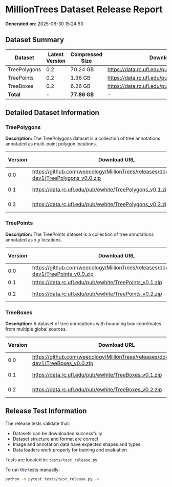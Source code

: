 # MillionTrees Dataset Release Report
**Generated on:** 2025-06-30 15:24:53

## Dataset Summary

| Dataset | Latest Version | Compressed Size | Download URL |
|---------|----------------|-----------------|--------------|
| TreePolygons | 0.2 | 70.24 GB | https://data.rc.ufl.edu/pub/ewhite/TreePolygons... |
| TreePoints | 0.2 | 1.36 GB | https://data.rc.ufl.edu/pub/ewhite/TreePoints_v... |
| TreeBoxes | 0.2 | 6.26 GB | https://data.rc.ufl.edu/pub/ewhite/TreeBoxes_v0... |
| **Total** | - | **77.86 GB** | - |

## Detailed Dataset Information

### TreePolygons

**Description:** The TreePolygons dataset is a collection of tree annotations annotated as multi-point polygon locations.

| Version | Download URL | Compressed Size | Size (MB) | Size (GB) |
|---------|-------------|-----------------|-----------|-----------|
| 0.0 | https://github.com/weecology/MillionTrees/releases/download/0.0.0-dev1/TreePolygons_v0.0.zip | 17,112,645 bytes | 16.32 | 0.02 |
| 0.1 | https://data.rc.ufl.edu/pub/ewhite/TreePolygons_v0.1.zip | 40,277,152 bytes | 38.41 | 0.04 |
| 0.2 | https://data.rc.ufl.edu/pub/ewhite/TreePolygons_v0.2.zip | 75,419,767,345 bytes | 71925.9 | 70.24 |

### TreePoints

**Description:** The TreePoints dataset is a collection of tree annotations annotated as x,y locations.

| Version | Download URL | Compressed Size | Size (MB) | Size (GB) |
|---------|-------------|-----------------|-----------|-----------|
| 0.0 | https://github.com/weecology/MillionTrees/releases/download/0.0.0-dev1/TreePoints_v0.0.zip | 523,312,564 bytes | 499.07 | 0.49 |
| 0.1 | https://data.rc.ufl.edu/pub/ewhite/TreePoints_v0.1.zip | 170,340 bytes | 0.16 | 0.0 |
| 0.2 | https://data.rc.ufl.edu/pub/ewhite/TreePoints_v0.2.zip | 1,459,676,926 bytes | 1392.06 | 1.36 |

### TreeBoxes

**Description:** A dataset of tree annotations with bounding box coordinates from multiple global sources.

| Version | Download URL | Compressed Size | Size (MB) | Size (GB) |
|---------|-------------|-----------------|-----------|-----------|
| 0.0 | https://github.com/weecology/MillionTrees/releases/download/0.0.0-dev1/TreeBoxes_v0.0.zip | 5,940,337 bytes | 5.67 | 0.01 |
| 0.1 | https://data.rc.ufl.edu/pub/ewhite/TreeBoxes_v0.1.zip | 3,476,300 bytes | 3.32 | 0.0 |
| 0.2 | https://data.rc.ufl.edu/pub/ewhite/TreeBoxes_v0.2.zip | 6,717,977,561 bytes | 6406.76 | 6.26 |

## Release Test Information

The release tests validate that:
- Datasets can be downloaded successfully
- Dataset structure and format are correct
- Image and annotation data have expected shapes and types
- Data loaders work properly for training and evaluation

Tests are located in: `tests/test_release.py`

To run the tests manually:
```bash
python -m pytest tests/test_release.py -v
```
